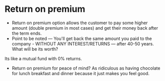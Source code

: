# Return on premium

- Return on premium option allows the customer to pay some higher amount (double premium in most cases) and get their money back after the term ends.
- Point to be noted — You'll get back the same amount you paid to the company - WITHOUT ANY INTEREST/RETURNS — after 40-50 years. What will be its worth?

Its like a mutual fund with 0% returns.

- Return on premium for peace of mind?
    As ridiculous as having chocolate for lunch breakfast and dinner because it just makes you feel good.
